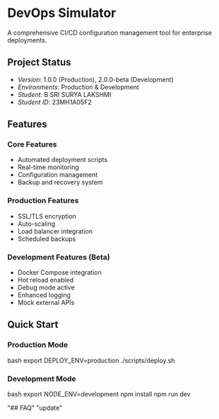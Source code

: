 # DevOps Simulator

A comprehensive CI/CD configuration management tool for enterprise deployments.

## Project Status
- *Version*: 1.0.0 (Production), 2.0.0-beta (Development)
- *Environments*: Production & Development
- *Student*:  B SRI SURYA LAKSHMI
- *Student ID*: 23MH1A05F2

## Features

### Core Features
- Automated deployment scripts
- Real-time monitoring
- Configuration management
- Backup and recovery system

### Production Features
- SSL/TLS encryption
- Auto-scaling
- Load balancer integration
- Scheduled backups

### Development Features (Beta)
- Docker Compose integration
- Hot reload enabled
- Debug mode active
- Enhanced logging
- Mock external APIs

## Quick Start

### Production Mode
bash
export DEPLOY_ENV=production
./scripts/deploy.sh


### Development Mode
bash
export NODE_ENV=development
npm install
npm run dev

"## FAQ" 
"update" 
